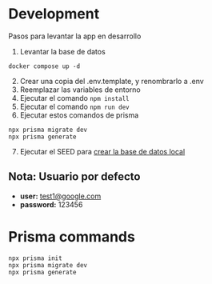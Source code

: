 # Development
Pasos para levantar la app en desarrollo

1. Levantar la base de datos
```
docker compose up -d
```
2. Crear una copia del .env.template, y renombrarlo a .env
3. Reemplazar las variables de entorno
4. Ejecutar el comando ```npm install```
5. Ejecutar el comando ```npm run dev```
6. Ejecutar estos comandos de prisma
```
npx prisma migrate dev
npx prisma generate
```
7. Ejecutar el SEED para [crear la base de datos local](localhost:3000/api/seed)

## Nota: Usuario por defecto
- __user:__ test1@google.com
- __password:__ 123456

# Prisma commands
```
npx prisma init
npx prisma migrate dev
npx prisma generate
```